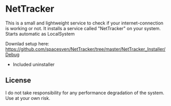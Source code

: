 # NetTracker
This is a small and lightweight service to check if your internet-connection is working or not.
It installs a service called "NetTracker" on your system. Starts automatic as LocalSystem

Downlad setup here: https://github.com/spacesven/NetTracker/tree/master/NetTracker_Installer/Debug

- Included uninstaller

<h2>License</h2>
I do not take responsibility for any performance degradation of the system. Use at your own risk.
